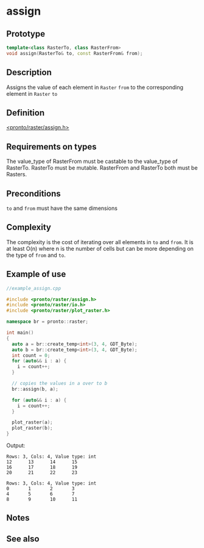 # assign 
## Prototype
```cpp
template<class RasterTo, class RasterFrom>
void assign(RasterTo& to, const RasterFrom& from);
```

## Description
Assigns the value of each element in `Raster` `from` to the corresponding element in `Raster` `to`
## Definition
[<pronto/raster/assign.h>](./../../include/pronto/raster/assign.h)

## Requirements on types
The value_type of RasterFrom must be castable to the value_type of RasterTo. RasterTo must be mutable. RasterFrom and RasterTo both must be Rasters.

## Preconditions
`to` and `from` must have the same dimensions

## Complexity
The complexity is the cost of iterating over all elements in `to` and `from`. It is at least O(n) where n is the number of cells but can be more depending on the type of `from` and `to`. 

## Example of use
```cpp
//example_assign.cpp

#include <pronto/raster/assign.h>
#include <pronto/raster/io.h>
#include <pronto/raster/plot_raster.h>

namespace br = pronto::raster;

int main()
{
  auto a = br::create_temp<int>(3, 4, GDT_Byte);
  auto b = br::create_temp<int>(3, 4, GDT_Byte);
  int count = 0;
  for (auto&& i : a) {
    i = count++;
  }

  // copies the values in a over to b
  br::assign(b, a);

  for (auto&& i : a) {
    i = count++;
  }

  plot_raster(a);
  plot_raster(b);
}
```
Output:
```
Rows: 3, Cols: 4, Value type: int
12      13      14      15
16      17      18      19
20      21      22      23

Rows: 3, Cols: 4, Value type: int
0       1       2       3
4       5       6       7
8       9       10      11
```

## Notes

## See also

